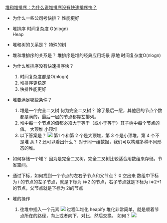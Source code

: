 [堆和堆排序：为什么说堆排序没有快速排序快？](https://time.geekbang.org/column/article/69913)

- 为什么一些公司考快排？
    性能更好
- 堆排序 时间复杂度 O(nlogn)  
    Heap
- 堆和树的关系是？
    特殊的树
- 堆和堆排序的关系是？
    堆排序是堆的经典应用场景
    原地   时间复杂度O(nlogn)
- 为什么堆排序没有快速排序快？
    1. 时间复杂度都是O(nlogn)
    2. 堆排序更稳定
    3. 快排性能更好

- 堆要满足哪些条件？
    1. 堆是一个完全二叉树
        何为完全二叉树？
        除了最后一层，其他层的节点个数都是满的，最后一层的节点都靠左排列。
    2. 堆中每一个节点的值都必须大于等于（或小于等于）其子树中每个节点的值。
        大顶堆   小顶堆
    3. 以下答案是？
    ![](https://static001.geekbang.org/resource/image/4c/99/4c452a1ad3b2d152daa2727d06097099.jpg)
    第1 个和第 2 个是大顶堆，第 3 个是小顶堆，第 4 个不是堆
    从 1  2 还可以看出什么？
     对于同一组数据，我们可以构建多种不同形态的堆。
    
- 如何存储一个堆？
    因为是完全二叉树，完全二叉树比较适合用数组来存储。节省空间。

- 通过下标，如何找到一个节点的左右子节点和父节点？
    0 空出来
    数组中下标为 i 的节点的左子节点，就是下标为 i∗2 的节点，右子节点就是下标为 i∗2+1 的节点，父节点就是下标为 2i​ 的节点
- 堆的操作
    1. 往堆中插入一个元素
    ![](https://static001.geekbang.org/resource/image/e5/22/e578654f930002a140ebcf72b11eb722.jpg)
    过程叫堆化  heapify
    堆化非常简单，就是顺着节点所在的路径，向上或者向下，对比，然后交换。
    如何？
    ![](https://static001.geekbang.org/resource/image/e3/0e/e3744661e038e4ae570316bc862b2c0e.jpg)